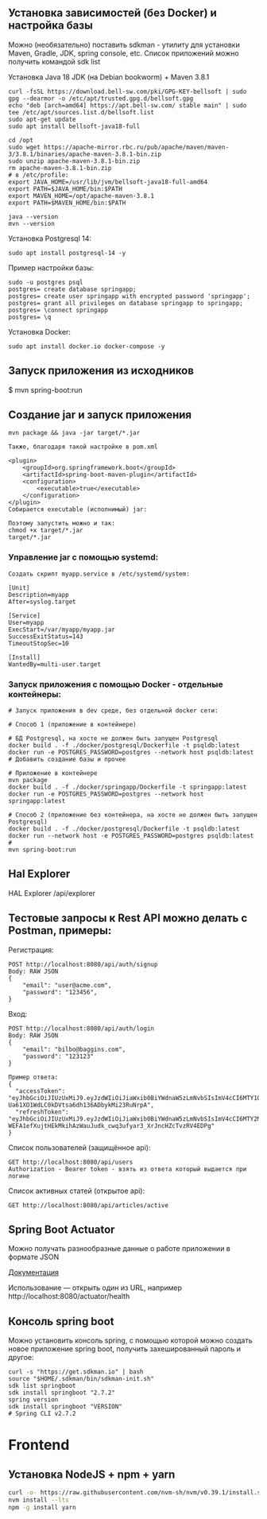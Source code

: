 ## Установка зависимостей (без Docker) и настройка базы

Можно (необязательно) поставить sdkman - утилиту для установки Maven, Gradle, JDK, spring console, etc.
Список приложений можно получить командой sdk list

Установка Java 18 JDK (на Debian bookworm) + Maven 3.8.1

```shell
curl -fsSL https://download.bell-sw.com/pki/GPG-KEY-bellsoft | sudo gpg --dearmor -o /etc/apt/trusted.gpg.d/bellsoft.gpg
echo "deb [arch=amd64] https://apt.bell-sw.com/ stable main" | sudo tee /etc/apt/sources.list.d/bellsoft.list
sudo apt-get update
sudo apt install bellsoft-java18-full

cd /opt
sudo wget https://apache-mirror.rbc.ru/pub/apache/maven/maven-3/3.8.1/binaries/apache-maven-3.8.1-bin.zip
sudo unzip apache-maven-3.8.1-bin.zip
rm apache-maven-3.8.1-bin.zip
# в /etc/profile:
export JAVA_HOME=/usr/lib/jvm/bellsoft-java18-full-amd64
export PATH=$JAVA_HOME/bin:$PATH
export MAVEN_HOME=/opt/apache-maven-3.8.1
export PATH=$MAVEN_HOME/bin:$PATH

java --version
mvn --version
```

Установка Postgresql 14:

```shell
sudo apt install postgresql-14 -y
```

Пример настройки базы:

```shell
sudo -u postgres psql
postgres= create database springapp;
postgres= create user springapp with encrypted password 'springapp';
postgres= grant all privileges on database springapp to springapp;
postgres= \connect springapp
postgres= \q
```

Установка Docker:

```shell
sudo apt install docker.io docker-compose -y
```

## Запуск приложения из исходников

$ mvn spring-boot:run

## Создание jar и запуск приложения

```shell
mvn package && java -jar target/*.jar

Также, благодаря такой настройке в pom.xml

<plugin>
    <groupId>org.springframework.boot</groupId>
    <artifactId>spring-boot-maven-plugin</artifactId>
    <configuration>
        <executable>true</executable>
    </configuration>
</plugin>
Собирается executable (исполнимый) jar:

Поэтому запустить можно и так:
chmod +x target/*.jar
target/*.jar
````

### Управление jar с помощью systemd:

```
Создать скрипт myapp.service в /etc/systemd/system:

[Unit]
Description=myapp
After=syslog.target

[Service]
User=myapp
ExecStart=/var/myapp/myapp.jar
SuccessExitStatus=143
TimeoutStopSec=10

[Install]
WantedBy=multi-user.target
```

### Запуск приложения с помощью Docker - отдельные контейнеры:

```shell
# Запуск приложения в dev среде, без отдельной docker сети:

# Способ 1 (приложение в контейнере)

# БД Postgresql, на хосте не должен быть запущен Postgresql
docker build . -f ./docker/postgresql/Dockerfile -t psqldb:latest
docker run -e POSTGRES_PASSWORD=postgres --network host psqldb:latest
# Добавить создание базы и прочее

# Приложение в контейнере
mvn package
docker build . -f ./docker/springapp/Dockerfile -t springapp:latest
docker run -e POSTGRES_PASSWORD=postgres --network host springapp:latest

# Способ 2 (приложение без контейнера, на хосте не должен быть запущен Postgresql)
docker build . -f ./docker/postgresql/Dockerfile -t psqldb:latest
docker run --network host -e POSTGRES_PASSWORD=postgres psqldb:latest #
mvn spring-boot:run
```

## Hal Explorer

HAL Explorer /api/explorer

## Тестовые запросы к Rest API можно делать с Postman, примеры:

Регистрация:

```
POST http://localhost:8080/api/auth/signup
Body: RAW JSON
{
    "email": "user@acme.com",
    "password": "123456",
}
```

Вход:

```
POST http://localhost:8080/api/auth/login
Body: RAW JSON
{
    "email": "bilbo@baggins.com",
    "password": "123123"
}

Пример ответа:
{
  "accessToken": "eyJhbGciOiJIUzUxMiJ9.eyJzdWIiOiJiaWxib0BiYWdnaW5zLmNvbSIsImV4cCI6MTY1ODgxOTIyMCwicm9sZXMiOlsiUk9MRV9VU0VSIl19.S_oTrDvTL6hjYpMJAdgsz3uuYc8WqcINIfyEQj2e_UmHm3-Ua61XO1WdLC0kDVtsa6dh136ADbykMi23RuNrpA",
  "refreshToken": "eyJhbGciOiJIUzUxMiJ9.eyJzdWIiOiJiaWxib0BiYWdnaW5zLmNvbSIsImV4cCI6MTY2MTQxMDkyMX0.rBoqfdPfWH5qBBNG6NQdBuieJzGk-WEFA1efXujtHEkMkihAzWauJudk_cwq3ufyar3_XrJncHZcTvzRV4EDPg"
}
```

Список пользователей (защищённое api):

```
GET http://localhost:8080/api/users
Authorization - Bearer token - взять из ответа который выдается при логине
```

Список активных статей (открытое api):

```
GET http://localhost:8080/api/articles/active
```

## Spring Boot Actuator

Можно получать разнообразные данные о работе приложении в формате JSON

[Документация](https://docs.spring.io/spring-boot/docs/current/reference/html/actuator.html)

Использование — открыть один из URL, например http://localhost:8080/actuator/health

## Консоль spring boot

Можно установить консоль spring, с помощью которой можно создать новое приложение spring boot, получить захешированный
пароль и другое:

```shell
curl -s "https://get.sdkman.io" | bash
source "$HOME/.sdkman/bin/sdkman-init.sh"
sdk list springboot
sdk install springboot "2.7.2"
spring version
sdk install springboot "VERSION"
# Spring CLI v2.7.2
```

# Frontend

## Установка NodeJS + npm + yarn
```bash
curl -o- https://raw.githubusercontent.com/nvm-sh/nvm/v0.39.1/install.sh | bash
nvm install --lts
npm -g install yarn
```